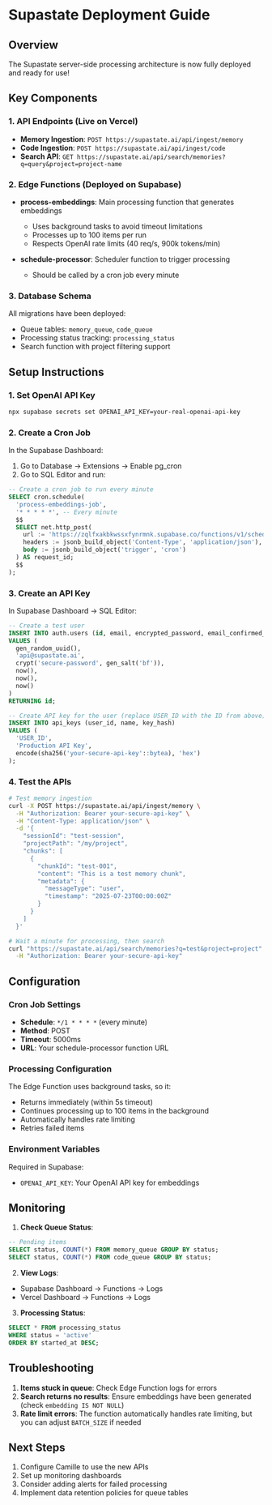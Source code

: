 # Supastate Deployment Guide

## Overview

The Supastate server-side processing architecture is now fully deployed and ready for use!

## Key Components

### 1. API Endpoints (Live on Vercel)

- **Memory Ingestion**: `POST https://supastate.ai/api/ingest/memory`
- **Code Ingestion**: `POST https://supastate.ai/api/ingest/code`
- **Search API**: `GET https://supastate.ai/api/search/memories?q=query&project=project-name`

### 2. Edge Functions (Deployed on Supabase)

- **process-embeddings**: Main processing function that generates embeddings
  - Uses background tasks to avoid timeout limitations
  - Processes up to 100 items per run
  - Respects OpenAI rate limits (40 req/s, 900k tokens/min)

- **schedule-processor**: Scheduler function to trigger processing
  - Should be called by a cron job every minute

### 3. Database Schema

All migrations have been deployed:
- Queue tables: `memory_queue`, `code_queue`
- Processing status tracking: `processing_status`
- Search function with project filtering support

## Setup Instructions

### 1. Set OpenAI API Key

```bash
npx supabase secrets set OPENAI_API_KEY=your-real-openai-api-key
```

### 2. Create a Cron Job

In the Supabase Dashboard:
1. Go to Database → Extensions → Enable pg_cron
2. Go to SQL Editor and run:

```sql
-- Create a cron job to run every minute
SELECT cron.schedule(
  'process-embeddings-job',
  '* * * * *', -- Every minute
  $$
  SELECT net.http_post(
    url := 'https://zqlfxakbkwssxfynrmnk.supabase.co/functions/v1/schedule-processor',
    headers := jsonb_build_object('Content-Type', 'application/json'),
    body := jsonb_build_object('trigger', 'cron')
  ) AS request_id;
  $$
);
```

### 3. Create an API Key

In Supabase Dashboard → SQL Editor:

```sql
-- Create a test user
INSERT INTO auth.users (id, email, encrypted_password, email_confirmed_at, created_at, updated_at)
VALUES (
  gen_random_uuid(),
  'api@supastate.ai',
  crypt('secure-password', gen_salt('bf')),
  now(),
  now(),
  now()
)
RETURNING id;

-- Create API key for the user (replace USER_ID with the ID from above)
INSERT INTO api_keys (user_id, name, key_hash)
VALUES (
  'USER_ID',
  'Production API Key',
  encode(sha256('your-secure-api-key'::bytea), 'hex')
);
```

### 4. Test the APIs

```bash
# Test memory ingestion
curl -X POST https://supastate.ai/api/ingest/memory \
  -H "Authorization: Bearer your-secure-api-key" \
  -H "Content-Type: application/json" \
  -d '{
    "sessionId": "test-session",
    "projectPath": "/my/project",
    "chunks": [
      {
        "chunkId": "test-001",
        "content": "This is a test memory chunk",
        "metadata": {
          "messageType": "user",
          "timestamp": "2025-07-23T00:00:00Z"
        }
      }
    ]
  }'

# Wait a minute for processing, then search
curl "https://supastate.ai/api/search/memories?q=test&project=project" \
  -H "Authorization: Bearer your-secure-api-key"
```

## Configuration

### Cron Job Settings
- **Schedule**: `*/1 * * * *` (every minute)
- **Method**: POST
- **Timeout**: 5000ms
- **URL**: Your schedule-processor function URL

### Processing Configuration

The Edge Function uses background tasks, so it:
- Returns immediately (within 5s timeout)
- Continues processing up to 100 items in the background
- Automatically handles rate limiting
- Retries failed items

### Environment Variables

Required in Supabase:
- `OPENAI_API_KEY`: Your OpenAI API key for embeddings

## Monitoring

1. **Check Queue Status**:
```sql
-- Pending items
SELECT status, COUNT(*) FROM memory_queue GROUP BY status;
SELECT status, COUNT(*) FROM code_queue GROUP BY status;
```

2. **View Logs**:
- Supabase Dashboard → Functions → Logs
- Vercel Dashboard → Functions → Logs

3. **Processing Status**:
```sql
SELECT * FROM processing_status 
WHERE status = 'active' 
ORDER BY started_at DESC;
```

## Troubleshooting

1. **Items stuck in queue**: Check Edge Function logs for errors
2. **Search returns no results**: Ensure embeddings have been generated (check `embedding IS NOT NULL`)
3. **Rate limit errors**: The function automatically handles rate limiting, but you can adjust `BATCH_SIZE` if needed

## Next Steps

1. Configure Camille to use the new APIs
2. Set up monitoring dashboards
3. Consider adding alerts for failed processing
4. Implement data retention policies for queue tables